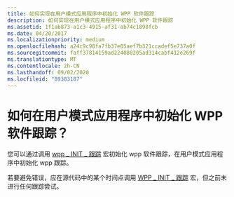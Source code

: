 ```yaml
---
title: 如何实现在用户模式应用程序中初始化 WPP 软件跟踪
description: 如何实现在用户模式应用程序中初始化 WPP 软件跟踪
ms.assetid: 1f1ab873-a1c3-4915-af31-ab74c1898fcb
ms.date: 04/20/2017
ms.localizationpriority: medium
ms.openlocfilehash: a24c9c98fa7fb37e05aef7b321ccadef5e737a0f
ms.sourcegitcommit: faff37814159ad224080205ad314cabf412e269f
ms.translationtype: MT
ms.contentlocale: zh-CN
ms.lasthandoff: 09/02/2020
ms.locfileid: "89383187"
---
```

# <a name="how-do-i-initialize-wpp-software-tracing-in-a-user-mode-application"></a>如何在用户模式应用程序中初始化 WPP 软件跟踪？


您可以通过调用 [wpp \_ INIT \_ 跟踪](/previous-versions/windows/hardware/previsioning-framework/ff556191(v=vs.85)) 宏初始化 wpp 软件跟踪，在用户模式应用程序中初始化 wpp 跟踪。

若要避免错误，应在源代码中的某个时间点调用 [WPP \_ INIT \_ 跟踪](/previous-versions/windows/hardware/previsioning-framework/ff556191(v=vs.85)) 宏，但之前未进行任何跟踪尝试。

 

